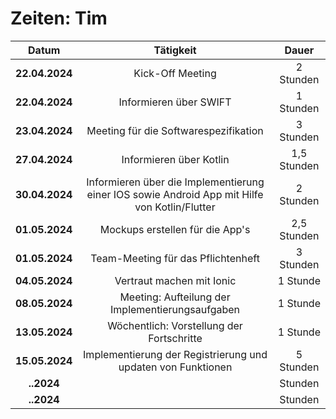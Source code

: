 # Zeiten: Tim

|     Datum      |             Tätigkeit             |   Dauer   |
| :------------: | :-------------------------------: | :-------: |
| **22.04.2024** |         Kick-Off Meeting          | 2 Stunden |
| **22.04.2024** | Informieren über SWIFT            | 1 Stunden |
| **23.04.2024** | Meeting für die Softwarespezifikation | 3 Stunden |
| **27.04.2024** | Informieren über Kotlin           | 1,5 Stunden|
| **30.04.2024** | Informieren über die Implementierung einer IOS sowie Android App mit Hilfe von Kotlin/Flutter| 2 Stunden  |
| **01.05.2024** | Mockups erstellen für die App's   | 2,5 Stunden|
| **01.05.2024** | Team-Meeting für das Pflichtenheft| 3 Stunden  |
| **04.05.2024** | Vertraut machen mit Ionic         | 1 Stunde  |
| **08.05.2024** | Meeting: Aufteilung der Implementierungsaufgaben     | 1 Stunde  |
| **13.05.2024** | Wöchentlich: Vorstellung der Fortschritte            | 1 Stunde  |
| **15.05.2024** | Implementierung der Registrierung und updaten von Funktionen      | 5 Stunden  |
|   **..2024**   |                                   |  Stunden  |
|   **..2024**   |                                   |  Stunden  |
